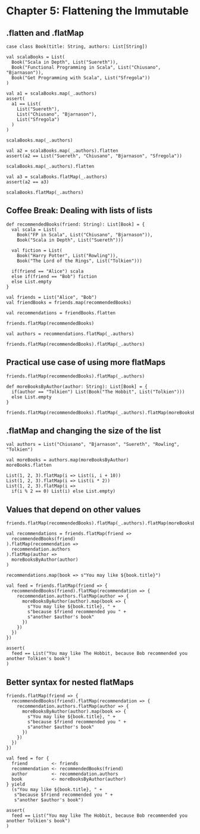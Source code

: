 # Chapter 5: Flattening the Immutable

## .flatten and .flatMap

```tut:book:silent
case class Book(title: String, authors: List[String])

val scalaBooks = List(
  Book("Scala in Depth", List("Suereth")),
  Book("Functional Programming in Scala", List("Chiusano", "Bjarnason")),
  Book("Get Programming with Scala", List("Sfregola"))
)
```

```tut:invisible
val a1 = scalaBooks.map(_.authors)
assert(
  a1 == List(
    List("Suereth"),
    List("Chiusano", "Bjarnason"),
    List("Sfregola")
  )
)
```

```tut:book
scalaBooks.map(_.authors)
```

```tut:invisible
val a2 = scalaBooks.map(_.authors).flatten
assert(a2 == List("Suereth", "Chiusano", "Bjarnason", "Sfregola"))
```

```tut:book
scalaBooks.map(_.authors).flatten
```

```tut:invisible
val a3 = scalaBooks.flatMap(_.authors)
assert(a2 == a3)
```

```tut:book
scalaBooks.flatMap(_.authors)
```

## Coffee Break: Dealing with lists of lists

```tut:book:silent
def recommendedBooks(friend: String): List[Book] = {
  val scala = List(
    Book("FP in Scala", List("Chiusano", "Bjarnason")),
    Book("Scala in Depth", List("Suereth")))

  val fiction = List(
    Book("Harry Potter", List("Rowling")),
    Book("The Lord of the Rings", List("Tolkien")))

  if(friend == "Alice") scala
  else if(friend == "Bob") fiction
  else List.empty
}
```

```tut
val friends = List("Alice", "Bob")
val friendBooks = friends.map(recommendedBooks)
```

```tut
val recommendations = friendBooks.flatten
```

```tut:book
friends.flatMap(recommendedBooks)
```

```tut
val authors = recommendations.flatMap(_.authors)
```

```tut:book
friends.flatMap(recommendedBooks).flatMap(_.authors)
```

## Practical use case of using more flatMaps

```tut:book
friends.flatMap(recommendedBooks).flatMap(_.authors)
```

```tut:book:silent
def moreBooksByAuthor(author: String): List[Book] = {
  if(author == "Tolkien") List(Book("The Hobbit", List("Tolkien")))
  else List.empty
}
```

```tut:book
friends.flatMap(recommendedBooks).flatMap(_.authors).flatMap(moreBooksByAuthor)
```

## .flatMap and changing the size of the list

```tut:book:silent
val authors = List("Chiusano", "Bjarnason", "Suereth", "Rowling", "Tolkien")
```

```tut:book
val moreBooks = authors.map(moreBooksByAuthor)
moreBooks.flatten
```

```tut
List(1, 2, 3).flatMap(i => List(i, i + 10))
List(1, 2, 3).flatMap(i => List(i * 2))
List(1, 2, 3).flatMap(i =>
  if(i % 2 == 0) List(i) else List.empty)
```

## Values that depend on other values

```tut:book
friends.flatMap(recommendedBooks).flatMap(_.authors).flatMap(moreBooksByAuthor)
```

```tut:book
val recommendations = friends.flatMap(friend =>
  recommendedBooks(friend)
).flatMap(recommendation =>
  recommendation.authors
).flatMap(author =>
  moreBooksByAuthor(author)
)
```

```tut:book
recommendations.map(book => s"You may like ${book.title}")
```

```tut:book
val feed = friends.flatMap(friend => {
  recommendedBooks(friend).flatMap(recommendation => {
    recommendation.authors.flatMap(author => {
      moreBooksByAuthor(author).map(book => {
        s"You may like ${book.title}, " +
        s"because $friend recommended you " +
        s"another $author's book"
      })
    })
  })
})
```

```tut:invisible
assert(
  feed == List("You may like The Hobbit, because Bob recommended you another Tolkien's book")
)
```

## Better syntax for nested flatMaps

```tut:book
friends.flatMap(friend => {
  recommendedBooks(friend).flatMap(recommendation => {
    recommendation.authors.flatMap(author => {
      moreBooksByAuthor(author).map(book => {
        s"You may like ${book.title}, " +
        s"because $friend recommended you " +
        s"another $author's book"
      })
    })
  })
})
```

```tut:book
val feed = for {
  friend         <- friends
  recommendation <- recommendedBooks(friend)
  author         <- recommendation.authors
  book           <- moreBooksByAuthor(author)
} yield
  (s"You may like ${book.title}, " +
   s"because $friend recommended you " +
   s"another $author's book")
```

```tut:invisible
assert(
  feed == List("You may like The Hobbit, because Bob recommended you another Tolkien's book")
)
```
